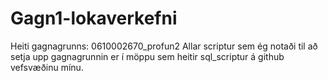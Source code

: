 # Gagn1-lokaverkefni
Heiti gagnagrunns: 0610002670_profun2
Allar scriptur sem ég notaði til að setja upp gagnagrunnin er í möppu sem heitir sql_scriptur á github vefsvæðinu mínu.
